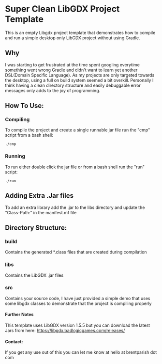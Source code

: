 # Super Clean LibGDX Project Template 
This is an empty Libgdx project template that demonstrates how to compile and run a simple desktop only LibGDX project without using Gradle.

## Why
I was starting to get frustrated at the time spent googling everytime something went wrong Gradle and didn't want to learn yet another DSL(Domain Specific Language). As my projects are only targeted towards the desktop, using a full on build system seemed a bit overkill. Personally I think having a clean directory structure and easily debuggable error messages only adds to the joy of programming.

## How To Use:
### Compiling 
To compile the project and create a single runnable jar file run the "cmp" script from a bash shell:

	./cmp

### Running
To run either double click the jar file or from a bash shell run the "run" script:

	./run

## Adding Extra .Jar files
To add an extra library add the .jar to the libs directory and update the "Class-Path:" in the manifest.mf file

## Directory Structure:
### build
Contains the generated *.class files that are created during compilation
### libs
Contains the LibGDX .jar files
### src
Contains your source code, I have just provided a simple demo that uses some libgdx classes to demonstrate that the project is compiling properly

#### Further Notes
This template uses LibGDX version 1.5.5 but you can download the latest Jars from here: https://libgdx.badlogicgames.com/releases/

#### Contact:
If you get any use out of this you can let me know at hello at brentparish dot com
